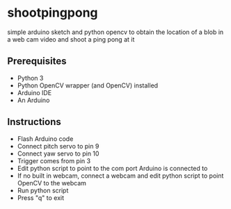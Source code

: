 # shootpingpong
simple arduino sketch and python opencv to obtain the location of a blob in a web cam video and shoot a ping pong at it

## Prerequisites 
+ Python 3
+ Python OpenCV wrapper (and OpenCV) installed
+ Arduino IDE
+ An Arduino

## Instructions
+ Flash Arduino code
+ Connect pitch servo to pin 9
+ Connect yaw servo to pin 10
+ Trigger comes from pin 3
+ Edit python script to point to the com port Arduino is connected to
+ If no built in webcam, connect a webcam and edit python script to point OpenCV to the webcam
+ Run python script
+ Press "q" to exit
